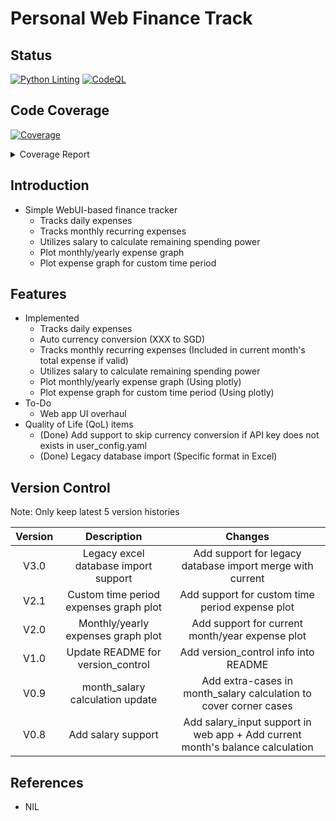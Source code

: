 # Personal Web Finance Track

## Status

[![Python Linting](https://github.com/chuanseng-ng/Finance_Track_Web/actions/workflows/pylint.yml/badge.svg?branch=main&event=push)](https://github.com/chuanseng-ng/Finance_Track_Web/actions/workflows/pylint.yml/badge.svg)
[![CodeQL](https://github.com/chuanseng-ng/Finance_Track_Web/actions/workflows/github-code-scanning/codeql/badge.svg)](https://github.com/chuanseng-ng/Finance_Track_Web/actions/workflows/github-code-scanning/codeql)

## Code Coverage
<!-- markdownlint-disable MD033 -->
<!-- Pytest Coverage Comment:Begin -->
<a href="https://github.com/chuanseng-ng/Finance_Track_Web/blob/code/pre_release/README.md"><img alt="Coverage" src="https://img.shields.io/badge/Coverage-97%25-brightgreen.svg" /></a><details><summary>Coverage Report </summary><table><tr><th>File</th><th>Stmts</th><th>Miss</th><th>Cover</th><th>Missing</th></tr><tbody><tr><td colspan="5"><b>routes</b></td></tr><tr><td>&nbsp; &nbsp;<a href="https://github.com/chuanseng-ng/Finance_Track_Web/blob/code/pre_release/routes/admin_routes.py">admin_routes.py</a></td><td>37</td><td>19</td><td>49%</td><td><a href="https://github.com/chuanseng-ng/Finance_Track_Web/blob/code/pre_release/routes/admin_routes.py#L20-L22">20&ndash;22</a>, <a href="https://github.com/chuanseng-ng/Finance_Track_Web/blob/code/pre_release/routes/admin_routes.py#L31-L45">31&ndash;45</a>, <a href="https://github.com/chuanseng-ng/Finance_Track_Web/blob/code/pre_release/routes/admin_routes.py#L51-L53">51&ndash;53</a>, <a href="https://github.com/chuanseng-ng/Finance_Track_Web/blob/code/pre_release/routes/admin_routes.py#L59-L63">59&ndash;63</a></td></tr><tr><td colspan="5"><b>tests/routes</b></td></tr><tr><td>&nbsp; &nbsp;<a href="https://github.com/chuanseng-ng/Finance_Track_Web/blob/code/pre_release/tests/routes/test_index_routes.py">test_index_routes.py</a></td><td>52</td><td>4</td><td>92%</td><td><a href="https://github.com/chuanseng-ng/Finance_Track_Web/blob/code/pre_release/tests/routes/test_index_routes.py#L41-L45">41&ndash;45</a>, <a href="https://github.com/chuanseng-ng/Finance_Track_Web/blob/code/pre_release/tests/routes/test_index_routes.py#L88">88</a></td></tr><tr><td><b>TOTAL</b></td><td><b>716</b></td><td><b>23</b></td><td><b>97%</b></td><td>&nbsp;</td></tr></tbody></table></details>
<!-- Pytest Coverage Comment:End -->

## Introduction

- Simple WebUI-based finance tracker
  - Tracks daily expenses
  - Tracks monthly recurring expenses
  - Utilizes salary to calculate remaining spending power
  - Plot monthly/yearly expense graph
  - Plot expense graph for custom time period

## Features

- Implemented
  - Tracks daily expenses
  - Auto currency conversion (XXX to SGD)
  - Tracks monthly recurring expenses (Included in current month's total expense if valid)
  - Utilizes salary to calculate remaining spending power
  - Plot monthly/yearly expense graph (Using plotly)
  - Plot expense graph for custom time period (Using plotly)
- To-Do
  - Web app UI overhaul
- Quality of Life (QoL) items
  - (Done) Add support to skip currency conversion if API key does not exists in user_config.yaml
  - (Done) Legacy database import (Specific format in Excel)

## Version Control

Note:  Only keep latest 5 version histories

| Version | Description | Changes |
| :-----: | :---------: | :-----: |
| V3.0 | Legacy excel database import support | Add support for legacy database import merge with current |
| V2.1 | Custom time period expenses graph plot | Add support for custom time period expense plot |
| V2.0 | Monthly/yearly expenses graph plot | Add support for current month/year expense plot |
| V1.0 | Update README for version_control | Add version_control info into README |
| V0.9 | month_salary calculation update | Add extra-cases in month_salary calculation to cover corner cases |
| V0.8 | Add salary support | Add salary_input support in web app + Add current month's balance calculation |

## References

- NIL
